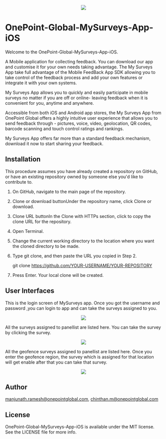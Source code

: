 <p align="center">
  <img src="https://www.onepointglobal.com/Images/OPG_Github_logo.png"/>
</p>

# OnePoint-Global-MySurveys-App-iOS

Welcome to the OnePoint-Global-MySurveys-App-iOS.

A Mobile application for collecting feedback. You can download our app and customise it for your own needs taking advantage. The My Surveys App take full advantage of the Mobile FeedBack App SDK allowing you to take control of the feedback process and add your own features or integrate it with your own systems.

My Surveys App allows you to quickly and easily participate in mobile surveys no matter if you are off or online- leaving feedback when it is convenient for you, anytime and anywhere.

Accessible from both iOS and Android app stores, the My Surveys App from OnePoint Global offers a highly intuitive user experience that allows you to send feedback through - pictures, voice, video, geolocation, QR codes, barcode scanning and touch control ratings and rankings.

My Surveys App offers far more than a standard feedback mechanism, download it now to start sharing your feedback.

## Installation
This procedure assumes you have already created a repository on GitHub, or have an existing repository owned by someone else you'd like to contribute to.

1) On GitHub, navigate to the main page of the repository.

2) Clone or download buttonUnder the repository name, click Clone or download.

3) Clone URL buttonIn the Clone with HTTPs section, click  to copy the clone URL for the repository.

4) Open Terminal.

5) Change the current working directory to the location where you want the cloned directory to be made.

6) Type git clone, and then paste the URL you copied in Step 2.

    git clone https://github.com/YOUR-USERNAME/YOUR-REPOSITORY

7) Press Enter. Your local clone will be created.

## User Interfaces
This is the login screen of MySurveys app. Once you got the username and password ,you can login to app and can take the surveys assigned to you.
<p align="center">
  <img src="https://www.onepointglobal.com/Images/Github/OPG_Github_LoginPage.jpg"/>
</p>


All the surveys assigned to panellist are listed here. You can take the survey by clicking the survey.
<p align="center">
  <img src="https://www.onepointglobal.com/Images/Github/OPG_Github_SurveyByLoc.jpg"/>
</p>


All the geofence surveys assigned to panellist are listed here. Once you enter the geofence region, the survey which is assigned for that location will get enable after that you can take that survey.
<p align="center">
  <img src="https://www.onepointglobal.com/Images/Github/OPG_Github_SurveysPage.jpg"/>
</p>

## Author

manjunath.ramesh@onepointglobal.com, chinthan.m@onepointglobal.com 

## License

OnePoint-Global-MySurveys-App-iOS is available under the MIT license. See the LICENSE file for more info.

